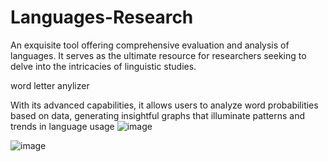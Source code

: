# Languages-Research
An exquisite tool offering comprehensive evaluation and analysis of languages. It serves as the ultimate resource for researchers seeking to delve into the intricacies of linguistic studies.

word letter anylizer

With its advanced capabilities, it allows users to analyze word probabilities based on data, generating insightful graphs that illuminate patterns and trends in language usage
![image](https://github.com/user-attachments/assets/cbf192a6-f107-4d94-b811-a309ba6760ca)

![image](https://github.com/user-attachments/assets/5f64c931-7d4a-45c9-8506-92c6403ef2c6)


